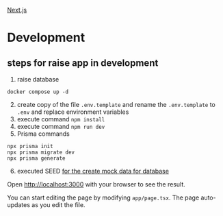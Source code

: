 [Next.js](https://nextjs.org)

# Development

## steps for raise app in development

1. raise database
```
docker compose up -d
```

2. create copy of the file `.env.template`  and rename the `.env.template` to `.env` and replace environment variables
3. execute command `npm install`
4. execute command `npm run dev`
5. Prisma commands
```
npx prisma init
npx prisma migrate dev
npx prisma generate
```
6. executed SEED [for the create mock data for database](localhost:3000/api/seed)


Open [http://localhost:3000](http://localhost:3000) with your browser to see the result.

You can start editing the page by modifying `app/page.tsx`. The page auto-updates as you edit the file.

